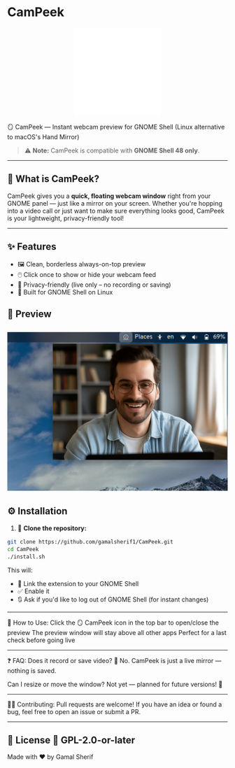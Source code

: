 # CamPeek

<p align="center">
  <img src="CamPeek@gemo.info/icons/mirror.png" width="200" alt="CamPeek Logo"/>
</p>

🪞 CamPeek — Instant webcam preview for GNOME Shell (Linux alternative to macOS's Hand Mirror)  
> ⚠️ **Note:** CamPeek is compatible with **GNOME Shell 48 only**.
----

## 📸 What is CamPeek?

CamPeek gives you a **quick, floating webcam window** right from your GNOME panel — just like a mirror on your screen. Whether you're hopping into a video call or just want to make sure everything looks good, CamPeek is your lightweight, privacy-friendly tool!

---

## ✨ Features

- 🖼️ Clean, borderless always-on-top preview  
- 🖱️ Click once to show or hide your webcam feed  
- 🔐 Privacy-friendly (live only – no recording or saving)  
- 🐧 Built for GNOME Shell on Linux

## 📸 Preview

![CamPeek Screenshot](screenshots/thumbnail.png)
---

## ⚙️ Installation

1. 🧬 **Clone the repository:**
```bash
git clone https://github.com/gamalsherif1/CamPeek.git
cd CamPeek
./install.sh
```
This will:
- 🔁 Link the extension to your GNOME Shell
- ✅ Enable it
- 🔃 Ask if you'd like to log out of GNOME Shell (for instant changes)

---

🧪 How to Use:
Click the 🪞 CamPeek icon in the top bar to open/close the preview
The preview window will stay above all other apps
Perfect for a last check before going live

---

❓ FAQ:
Does it record or save video?
🔐 No. CamPeek is just a live mirror — nothing is saved.

Can I resize or move the window?
Not yet — planned for future versions! 🎯


---
👨‍💻 Contributing:
Pull requests are welcome! If you have an idea or found a bug, feel free to open an issue or submit a PR.

---
📄 License
🧾 GPL-2.0-or-later
---

Made with ❤️ by Gamal Sherif
